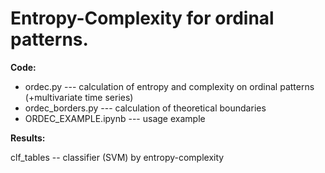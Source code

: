 # Entropy-Complexity for ordinal patterns.

**Code:**
- ordec.py --- calculation of entropy and complexity on ordinal patterns (+multivariate time series)
- ordec_borders.py --- calculation of theoretical boundaries
- ORDEC_EXAMPLE.ipynb --- usage example

**Results:**

clf_tables -- classifier (SVM) by entropy-complexity
